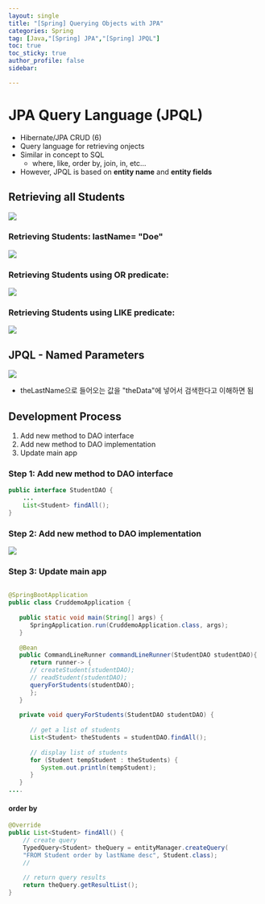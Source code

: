 ```yaml
---
layout: single
title: "[Spring] Querying Objects with JPA"
categories: Spring
tag: [Java,"[Spring] JPA","[Spring] JPQL"]
toc: true
toc_sticky: true
author_profile: false
sidebar:

---
```

# JPA Query Language (JPQL)
- Hibernate/JPA CRUD (6)
- Query language for retrieving onjects
- Similar in concept to SQL
	- where, like, order by, join, in, etc...
- However, JPQL is based on **entity name** and **entity fields**

## Retrieving all Students
![](https://i.imgur.com/t5cKEBU.png)

### Retrieving Students: lastName= "Doe"
![](https://i.imgur.com/LitLZn9.png)


### Retrieving Students using OR predicate:
![](https://i.imgur.com/1vdYhis.png)

### Retrieving Students using LIKE predicate:
![](https://i.imgur.com/nQAq26D.png)

## JPQL - Named Parameters

![](https://i.imgur.com/Gol9Mcb.png)
- theLastName으로 들어오는 값을 "theData"에 넣어서 검색한다고 이해하면 됨

## Development Process
1. Add new method to DAO interface
2. Add new method to DAO implementation
3. Update main app

### Step 1: Add new method to DAO interface
```java
public interface StudentDAO {
	...
	List<Student> findAll();
}
```

### Step 2: Add new method to DAO implementation
![](https://i.imgur.com/vLuW7Ly.png)


### Step 3: Update main app
```java

@SpringBootApplication  
public class CruddemoApplication {  
  
   public static void main(String[] args) {  
      SpringApplication.run(CruddemoApplication.class, args);  
   }  
  
   @Bean  
   public CommandLineRunner commandLineRunner(StudentDAO studentDAO){  
      return runner-> {  
      // createStudent(studentDAO);  
      // readStudent(studentDAO);         
      queryForStudents(studentDAO);  
      };  
   }  
  
   private void queryForStudents(StudentDAO studentDAO) {  
  
      // get a list of students  
      List<Student> theStudents = studentDAO.findAll();  
  
      // display list of students  
      for (Student tempStudent : theStudents) {  
         System.out.println(tempStudent);  
      }  
   }  
....

```

#### order by
```java
@Override  
public List<Student> findAll() {  
    // create query  
    TypedQuery<Student> theQuery = entityManager.createQuery(
    "FROM Student order by lastName desc", Student.class);
    //  
  
    // return query results  
    return theQuery.getResultList();  
}
```